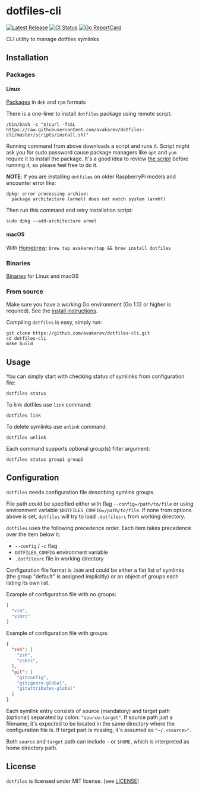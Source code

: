 # dotfiles-cli

[![Latest Release](https://img.shields.io/github/release/avakarev/dotfiles-cli.svg)](https://github.com/avakarev/dotfiles-cli/releases)
[![CI Status](https://github.com/avakarev/dotfiles-cli/actions/workflows/go.yml/badge.svg)](https://github.com/avakarev/dotfiles-cli/actions)
[![Go ReportCard](http://goreportcard.com/badge/avakarev/dotfiles-cli)](http://goreportcard.com/report/avakarev/dotfiles-cli)

CLI utility to manage dotfiles symlinks

## Installation

### Packages

#### Linux

[Packages](https://github.com/avakarev/dotfiles/releases) in `deb` and `rpm` formats

There is a one-liner to install `dotfiles` package using remote script:

    /bin/bash -c "$(curl -fsSL https://raw.githubusercontent.com/avakarev/dotfiles-cli/master/scripts/install.sh)"

Running command from above downloads a script and runs it.
Script might ask you for sudo password cause package managers like `apt` and `yum` require it to install the package.
It's a good idea to review [the script](./scripts/install.sh) before running it, so please feel free to do it.

**NOTE**:
If you are installing `dotfiles` on older RaspberryPi models and encounter error like:

    dpkg: error processing archive:
      package architecture (armel) does not match system (armhf)

Then run this command and retry installation script:

    sudo dpkg --add-architecture armel

#### macOS

With [Homebrew](https://brew.sh/): `brew tap avakarev/tap && brew install dotfiles`

### Binaries

[Binaries](https://github.com/avakarev/dotfiles/releases) for Linux and macOS

### From source

Make sure you have a working Go environment (Go 1.12 or higher is required).
See the [install instructions](http://golang.org/doc/install.html).

Compiling `dotfiles` is easy, simply run:

    git clone https://github.com/avakarev/dotfiles-cli.git
    cd dotfiles-cli
    make build

## Usage

You can simply start with checking status of symlinks from configuration file:

    dotfiles status

To link dotfiles use `link` command:

    dotfiles link

To delete symlinks use `unlink` command:

    dotfiles unlink

Each command supports optional group(s) filter argument:

    dotfiles status group1 group2

## Configuration

`dotfiles` needs configuration file describing symlink groups.

File path could be specified either with flag `--config=/path/to/file` or using environment variable `$DOTFILES_CONFIG=/path/to/file`.
If none from options above is set, `dotfiles` will try to load `.dotfilesrc` from working directory.

`dotfiles` uses the following precedence order. Each item takes precedence over the item below it:

* `--config` / `-c` flag
* `DOTFILES_CONFIG` environment variable
* `.dotfilesrc` file in working directory

Configuration file format is `JSON` and could be either a flat list of symlinks (the group "default" is assigned implicitly)
or an object of groups each listing its own list.

Example of configuration file with no groups:

```json
[
  "vim",
  "vimrc"
]
```

Example of configuration file with groups:

```json
{
  "zsh": [
    "zsh",
    "zshrc",
  ],
  "git": [
    "gitconfig",
    "gitignore-global",
    "gitattributes-global"
  ]
}
```

Each symlink entry consists of source (mandatory) and target path (optional) separated by colon: `"source:target"`.
If source path just a filename, it's expected to be located in the same directory where the configuration file is.
If target part is missing, it's assumed as `"~/.<source>"`.

Both `source` and `target` path can include `~` or `$HOME`, which is interpreted as home directory path.

## License

`dotfiles` is licensed under MIT license. (see [LICENSE](./LICENSE))
